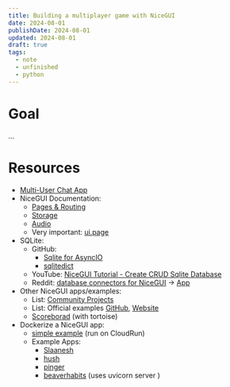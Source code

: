 ```yaml
---
title: Building a multiplayer game with NiceGUI
date: 2024-08-01
publishDate: 2024-08-01
updated: 2024-08-01
draft: true
tags:
  - note
  - unfinished
  - python
---
```

 
# Goal

...

# Resources

- [Multi-User Chat App](https://gist.github.com/rodja/2e891556a1a2c2af4ee542e03003ea1a)
- NiceGUI Documentation: 
	- [Pages & Routing](https://nicegui.io/documentation/section_pages_routing)
	- [Storage](https://nicegui.io/documentation/storage)
	- [Audio](https://nicegui.io/documentation/audio)
	- Very important: [ui.page](https://nicegui.io/documentation/page#page)
- SQLite: 
	- GitHub: 
		- [Sqlite for AsyncIO](https://github.com/omnilib/aiosqlite)
		- [sqlitedict](https://github.com/piskvorky/sqlitedict)
	- YouTube: [NiceGUI Tutorial - Create CRUD Sqlite Database](https://www.youtube.com/watch?v=n2Z0pflkZQU)
	- Reddit: [database connectors for NiceGUI](https://www.reddit.com/r/nicegui/comments/11roz3a/database_connectors_for_nicegui/) -> [App](https://github.com/LucasCarman/ShoppingList/blob/main/main.py)
- Other NiceGUI apps/examples:
	- List: [Community Projects](https://github.com/zauberzeug/nicegui/wiki#community-projects)
	- List: Official examples [GitHub](https://github.com/zauberzeug/nicegui/tree/main/examples), [Website](https://nicegui.io/#examples)
	- [Scoreborad](https://github.com/bdaene/Scoreboard) (with tortoise)
- Dockerize a NiceGUI app:
	- [simple example](https://github.com/zauberzeug/nicegui/wiki/Cloud-Run-Deployment#step-2-dockerize-app) (run on CloudRun)
	- Example Apps:
		- [Slaanesh](https://github.com/h-quer/Slaanesh/blob/main/Dockerfile)
		- [hush](https://github.com/natankeddem/hush/blob/main/Dockerfile)
		- [pinger](https://github.com/dyipon/pinger/blob/main/Dockerfile)
		- [beaverhabits](https://github.com/daya0576/beaverhabits/blob/main/Dockerfile) (uses uvicorn server )